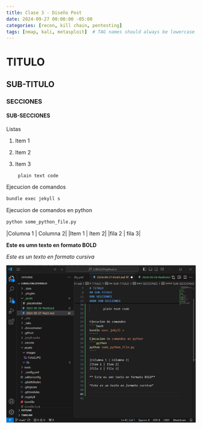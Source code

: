 ```yaml
---
title: Clase 3 - Diseño Post
date: 2024-09-27 00:00:00 -05:00
categories: [recon, kill chain, pentesting]
tags: [nmap, kali, metasploit]  # TAG names should always be lowercase
---
```

# TITULO

## SUB-TITULO

### SECCIONES

#### SUB-SECCIONES


Listas
1. Item 1
2. Item 2
3. Item 3

        plain text code


Ejecucion de comandos
````bash 
bundle exec jekyll s
`````
Ejecucion de comandos en python

````python
python some_python_file.py
````

|Columna 1 | Columna 2|
|Item 1 | Item 2|
|fila 2 | fila 3|

**Este es umn texto en formato BOLD**

*Este es un texto en formato cursiva*

![figura 1](/assets/images/figura1.png)
